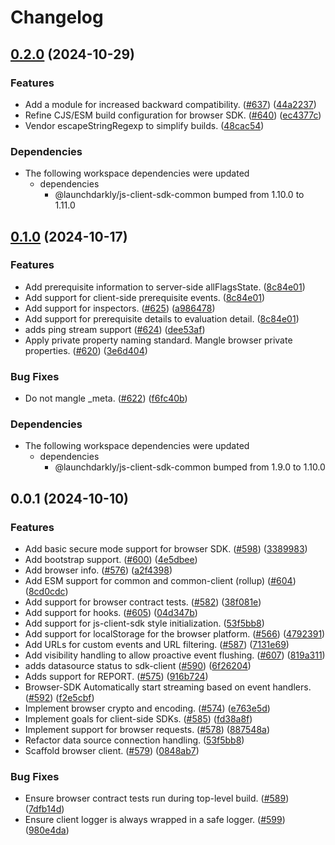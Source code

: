 # Changelog

## [0.2.0](https://github.com/launchdarkly/js-core/compare/js-client-sdk-v0.1.0...js-client-sdk-v0.2.0) (2024-10-29)


### Features

* Add a module for increased backward compatibility. ([#637](https://github.com/launchdarkly/js-core/issues/637)) ([44a2237](https://github.com/launchdarkly/js-core/commit/44a223730fed10fbd75e8de7c87c63570774fe96))
* Refine CJS/ESM build configuration for browser SDK. ([#640](https://github.com/launchdarkly/js-core/issues/640)) ([ec4377c](https://github.com/launchdarkly/js-core/commit/ec4377cc2afc62455aba769c20f3831cccd50250))
* Vendor escapeStringRegexp to simplify builds. ([48cac54](https://github.com/launchdarkly/js-core/commit/48cac546f6d36a6b70f3b1f7cb72d1dcff2b50ba))


### Dependencies

* The following workspace dependencies were updated
  * dependencies
    * @launchdarkly/js-client-sdk-common bumped from 1.10.0 to 1.11.0

## [0.1.0](https://github.com/launchdarkly/js-core/compare/js-client-sdk-v0.0.1...js-client-sdk-v0.1.0) (2024-10-17)


### Features

* Add prerequisite information to server-side allFlagsState. ([8c84e01](https://github.com/launchdarkly/js-core/commit/8c84e0149a5621c6fcb95f2cfdbd6112f3540191))
* Add support for client-side prerequisite events. ([8c84e01](https://github.com/launchdarkly/js-core/commit/8c84e0149a5621c6fcb95f2cfdbd6112f3540191))
* Add support for inspectors. ([#625](https://github.com/launchdarkly/js-core/issues/625)) ([a986478](https://github.com/launchdarkly/js-core/commit/a986478ed8e39d0f529ca6adec0a09b484421390))
* Add support for prerequisite details to evaluation detail. ([8c84e01](https://github.com/launchdarkly/js-core/commit/8c84e0149a5621c6fcb95f2cfdbd6112f3540191))
* adds ping stream support ([#624](https://github.com/launchdarkly/js-core/issues/624)) ([dee53af](https://github.com/launchdarkly/js-core/commit/dee53af9312b74a70b748d49b2d2911d65333cf3))
* Apply private property naming standard. Mangle browser private properties. ([#620](https://github.com/launchdarkly/js-core/issues/620)) ([3e6d404](https://github.com/launchdarkly/js-core/commit/3e6d404ae665c5cc7e5a1394a59c8f2c9d5d682a))


### Bug Fixes

* Do not mangle _meta. ([#622](https://github.com/launchdarkly/js-core/issues/622)) ([f6fc40b](https://github.com/launchdarkly/js-core/commit/f6fc40bc518d175d18d556b8c22e3c924ed25bbd))


### Dependencies

* The following workspace dependencies were updated
  * dependencies
    * @launchdarkly/js-client-sdk-common bumped from 1.9.0 to 1.10.0

## 0.0.1 (2024-10-10)


### Features

* Add basic secure mode support for browser SDK. ([#598](https://github.com/launchdarkly/js-core/issues/598)) ([3389983](https://github.com/launchdarkly/js-core/commit/33899830781affbe986f3bb9df35e5c908884f99))
* Add bootstrap support. ([#600](https://github.com/launchdarkly/js-core/issues/600)) ([4e5dbee](https://github.com/launchdarkly/js-core/commit/4e5dbee48d6bb236b5febd872c910e809058a012))
* Add browser info. ([#576](https://github.com/launchdarkly/js-core/issues/576)) ([a2f4398](https://github.com/launchdarkly/js-core/commit/a2f439813171527e05f5863afbda3fcb93fedb47))
* Add ESM support for common and common-client (rollup) ([#604](https://github.com/launchdarkly/js-core/issues/604)) ([8cd0cdc](https://github.com/launchdarkly/js-core/commit/8cd0cdce988f606b1efdf6bfd19484f6607db2e5))
* Add support for browser contract tests. ([#582](https://github.com/launchdarkly/js-core/issues/582)) ([38f081e](https://github.com/launchdarkly/js-core/commit/38f081ebf04c68123cf83addefbcbfec692cac16))
* Add support for hooks. ([#605](https://github.com/launchdarkly/js-core/issues/605)) ([04d347b](https://github.com/launchdarkly/js-core/commit/04d347b25e01015134a2545be22bfd8b1d1e85cc))
* Add support for js-client-sdk style initialization. ([53f5bb8](https://github.com/launchdarkly/js-core/commit/53f5bb89754ff05405d481a959e75742fbd0d0a9))
* Add support for localStorage for the browser platform. ([#566](https://github.com/launchdarkly/js-core/issues/566)) ([4792391](https://github.com/launchdarkly/js-core/commit/4792391d1ae06f5d5afc7f7ab56608df6b1909c4))
* Add URLs for custom events and URL filtering. ([#587](https://github.com/launchdarkly/js-core/issues/587)) ([7131e69](https://github.com/launchdarkly/js-core/commit/7131e6905f19cc10a1374aae5e74cec66c7fd6de))
* Add visibility handling to allow proactive event flushing. ([#607](https://github.com/launchdarkly/js-core/issues/607)) ([819a311](https://github.com/launchdarkly/js-core/commit/819a311db6f56e323bb84c925789ad4bd19ae4ba))
* adds datasource status to sdk-client ([#590](https://github.com/launchdarkly/js-core/issues/590)) ([6f26204](https://github.com/launchdarkly/js-core/commit/6f262045b76836e5d2f5ccc2be433094993fcdbb))
* Adds support for REPORT. ([#575](https://github.com/launchdarkly/js-core/issues/575)) ([916b724](https://github.com/launchdarkly/js-core/commit/916b72409b63abdf350e70cca41331c4204b6e95))
* Browser-SDK Automatically start streaming based on event handlers. ([#592](https://github.com/launchdarkly/js-core/issues/592)) ([f2e5cbf](https://github.com/launchdarkly/js-core/commit/f2e5cbf1d0b3ae39a95881fecdcbefc11e9d0363))
* Implement browser crypto and encoding. ([#574](https://github.com/launchdarkly/js-core/issues/574)) ([e763e5d](https://github.com/launchdarkly/js-core/commit/e763e5d2e53329c0f86b93544af85ca7a94e7936))
* Implement goals for client-side SDKs. ([#585](https://github.com/launchdarkly/js-core/issues/585)) ([fd38a8f](https://github.com/launchdarkly/js-core/commit/fd38a8fa8560dad0c6721c2eaeed2f3f5c674900))
* Implement support for browser requests. ([#578](https://github.com/launchdarkly/js-core/issues/578)) ([887548a](https://github.com/launchdarkly/js-core/commit/887548a29e22a618d44a6941c175f33402e331bf))
* Refactor data source connection handling.  ([53f5bb8](https://github.com/launchdarkly/js-core/commit/53f5bb89754ff05405d481a959e75742fbd0d0a9))
* Scaffold browser client. ([#579](https://github.com/launchdarkly/js-core/issues/579)) ([0848ab7](https://github.com/launchdarkly/js-core/commit/0848ab790903f8fcdc717de6c426e4948abe51c4))


### Bug Fixes

* Ensure browser contract tests run during top-level build. ([#589](https://github.com/launchdarkly/js-core/issues/589)) ([7dfb14d](https://github.com/launchdarkly/js-core/commit/7dfb14de1757b66d9f876b25d4c1262e8f8b70c9))
* Ensure client logger is always wrapped in a safe logger. ([#599](https://github.com/launchdarkly/js-core/issues/599)) ([980e4da](https://github.com/launchdarkly/js-core/commit/980e4daaf32864e18f14b1e5e28e308dff0ae94f))
